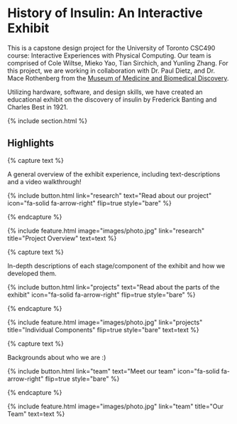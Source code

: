 ---
---

# History of Insulin: An Interactive Exhibit 

This is a capstone design project for the University of Toronto CSC490 course: Interactive Experiences with Physical Computing. Our team is comprised of Cole Wiltse, Mieko Yao, Tian Sirchich, and Yunling Zhang. For this project, we are working in collaboration with Dr. Paul Dietz, and Dr. Mace Rothenberg from the [Museum of Medicine and Biomedical Discovery](https://mmbd.org/).

Utilizing hardware, software, and design skills, we have created an educational exhibit on the discovery of insulin by Frederick Banting and Charles Best in 1921. 

{% include section.html %}

## Highlights

{% capture text %}

A general overview of the exhibit experience, including text-descriptions and a video walkthrough!

{%
  include button.html
  link="research"
  text="Read about our project"
  icon="fa-solid fa-arrow-right"
  flip=true
  style="bare"
%}

{% endcapture %}

{%
  include feature.html
  image="images/photo.jpg"
  link="research"
  title="Project Overview"
  text=text
%}

{% capture text %}

In-depth descriptions of each stage/component of the exhibit and how we developed them.

{%
  include button.html
  link="projects"
  text="Read about the parts of the exhibit"
  icon="fa-solid fa-arrow-right"
  flip=true
  style="bare"
%}

{% endcapture %}

{%
  include feature.html
  image="images/photo.jpg"
  link="projects"
  title="Individual Components"
  flip=true
  style="bare"
  text=text
%}

{% capture text %}

Backgrounds about who we are :)

{%
  include button.html
  link="team"
  text="Meet our team"
  icon="fa-solid fa-arrow-right"
  flip=true
  style="bare"
%}

{% endcapture %}

{%
  include feature.html
  image="images/photo.jpg"
  link="team"
  title="Our Team"
  text=text
%}
